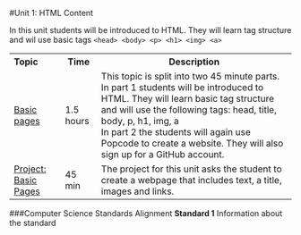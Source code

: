 #Unit 1: HTML Content 

In this unit students will be introduced to HTML. They will learn tag structure and wil use basic tags `<head> <body> <p> <h1> <img> <a>`
<table>
<tr>
	<th align="left">Topic</th>
	<th>Time</th>
	<th>Description</th>
</tr>
<tr>
	<td align="left"> <a href="topics/topic1">Basic pages</a> </td>
	<td align="left"> 1.5 hours</a> </td>
	<td> This topic is split into two 45 minute parts. In part 1 students will be introduced to HTML. They will learn basic tag structure and will use the following tags: head, title, body, p, h1, img, a  <br>
	In part 2 the students will again use Popcode to create a website. They will also sign up for a GitHub account.</td>
</tr>
<tr>
	<td align="left"><a href ="projects/project1" >Project: Basic Pages</a> </td>
	<td align="left"> 45 min </td>
	<td align="left">The project for this unit asks the student to create a webpage that includes text, a title, images and links. </td>
</table>


###Computer Science Standards Alignment
**Standard 1** Information about the standard

